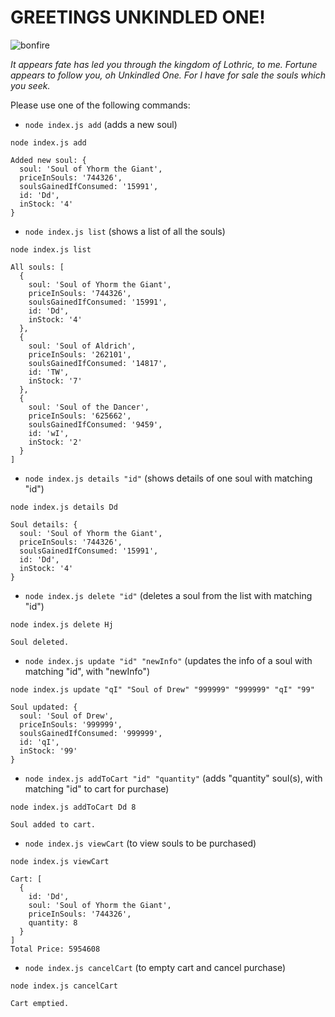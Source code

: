 # GREETINGS UNKINDLED ONE!
![bonfire](https://www.pockettactics.com/wp-content/sites/pockettactics/2021/12/dark-souls-bonfire-550x309.jpg)

*It appears fate has led you through the kingdom of Lothric, to me. 
Fortune appears to follow you, oh Unkindled One. 
For I have for sale the souls which you seek.*


Please use one of the following commands: 
- `node index.js add` (adds a new soul)
```
node index.js add

Added new soul: {
  soul: 'Soul of Yhorm the Giant',
  priceInSouls: '744326',
  soulsGainedIfConsumed: '15991',
  id: 'Dd',
  inStock: '4'
}
```

- `node index.js list` (shows a list of all the souls)
```
node index.js list

All souls: [
  {
    soul: 'Soul of Yhorm the Giant',
    priceInSouls: '744326',
    soulsGainedIfConsumed: '15991',
    id: 'Dd',
    inStock: '4'
  },
  {
    soul: 'Soul of Aldrich',
    priceInSouls: '262101',
    soulsGainedIfConsumed: '14817',
    id: 'TW',
    inStock: '7'
  },
  {
    soul: 'Soul of the Dancer',
    priceInSouls: '625662',
    soulsGainedIfConsumed: '9459',
    id: 'wI',
    inStock: '2'
  }
]
```
- `node index.js details "id"` (shows details of one soul with matching "id")
```
node index.js details Dd

Soul details: {
  soul: 'Soul of Yhorm the Giant',
  priceInSouls: '744326',
  soulsGainedIfConsumed: '15991',
  id: 'Dd',
  inStock: '4'
}
```
- `node index.js delete "id"` (deletes a soul from the list with matching "id")
```
node index.js delete Hj

Soul deleted.
```
- `node index.js update "id" "newInfo"` (updates the info of a soul with matching "id", with "newInfo")
```
node index.js update "qI" "Soul of Drew" "999999" "999999" "qI" "99"

Soul updated: {
  soul: 'Soul of Drew',
  priceInSouls: '999999',
  soulsGainedIfConsumed: '999999',
  id: 'qI',
  inStock: '99'
}
```
- `node index.js addToCart "id" "quantity"` (adds "quantity" soul(s), with matching "id" to cart for purchase)
```
node index.js addToCart Dd 8  

Soul added to cart.
```
- `node index.js viewCart` (to view souls to be purchased)
```
node index.js viewCart   

Cart: [
  {
    id: 'Dd',
    soul: 'Soul of Yhorm the Giant',
    priceInSouls: '744326',
    quantity: 8
  }
]
Total Price: 5954608
```
- `node index.js cancelCart` (to empty cart and cancel purchase)
```
node index.js cancelCart

Cart emptied.
```